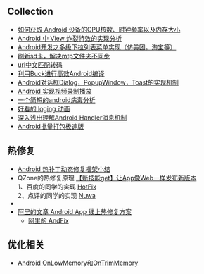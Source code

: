 ## Collection

* [如何获取 Android 设备的CPU核数、时钟频率以及内存大小](http://blog.csdn.net/feelang/article/details/46554095)  
* [Android 中 View 炸裂特效的实现分析](http://blog.csdn.net/feelang/article/details/48817145)  
* [Android开发之多级下拉列表菜单实现（仿美团，淘宝等）](http://blog.csdn.net/minimicall/article/details/39484493)  
* [刷新sd卡，解决mtp文件夹不同步](http://blog.csdn.net/lincyang/article/details/45766479)  
* [url中文匹配转码](http://blog.csdn.net/dalancon/article/details/17282469)  
* [利用Buck进行高效Android编译](http://www.infoq.com/cn/news/2015/06/buck-android-build)  
* [Android对话框Dialog，PopupWindow，Toast的实现机制](http://blog.csdn.net/feiduclear_up/article/details/49080587)  
* [Android 实现视频录制播放](http://blog.csdn.net/yilip/article/details/45075541)    
* [一个简短的android病毒分析](http://blog.csdn.net/songguobing/article/details/9309269) 
* [好看的 loging 动画](http://mp.weixin.qq.com/s?__biz=MjM5NTQ5MjIyMA==&mid=400603665&idx=3&sn=4e97192d34de86199ba33cb5d524cc77&scene=2&srcid=1102vbz5Y1K0vzTGKLeDTxdb&from=timeline&isappinstalled=0&uin=MTY5MDI4NDA4Mg%3D%3D&key=04dce534b3b035ef2b9162c22037a6a1f626b043ef93fd5f8630571da1bfb73b806c0c1845be61b02ecf4d7af6a8d652&devicetype=iMac+MacBookPro11%2C3+OSX+OSX+10.11.1+build%2815B42%29&version=11020201&lang=zh_CN&pass_ticket=Ccw4gTzWdRRgQlUTS3FRKMvcvEW0%2FQ1EVlRdgrv%2BfJRCXJxO2Irjh5hIHMni2E7p)  
* [深入浅出理解Android Handler消息机制](http://codecloud.net/android-handler-6351.html)  
* [Android批量打包极速版](http://ihongqiqu.com/blog/2015/07/16/android-mutiple-channel-build/)  

## 热修复
* [Android 热补丁动态修复框架小结](http://blog.csdn.net/lmj623565791/article/details/49883661)  
* QZone的热修复原理 [【新技能get】让App像Web一样发布新版本](http://bugly.qq.com/blog/?p=781)  
  1、百度的同学的实现 [HotFix](https://github.com/dodola/HotFix)  
  2、点评的同学的实现 [Nuwa](https://github.com/jasonross/Nuwa)  
* 
* [阿里的文章 Android App 线上热修复方案](http://lirenlong.github.io/hotfix/)  
  * [阿里的 AndFix](https://github.com/alibaba/AndFix)  

## 优化相关  
* [Android OnLowMemory和OnTrimMemory](http://blog.csdn.net/zq13561411965/article/details/47907257)  
